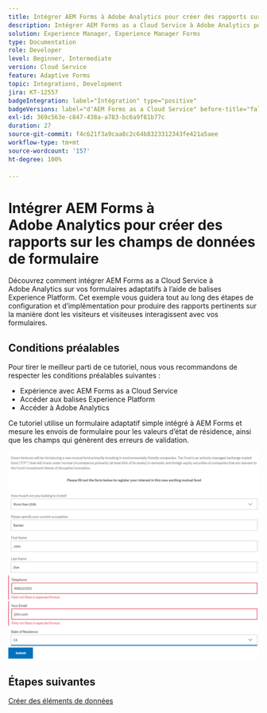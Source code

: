 ```yaml
---
title: Intégrer AEM Forms à Adobe Analytics pour créer des rapports sur les champs de données de formulaire
description: Intégrer AEM Forms as a Cloud Service à Adobe Analytics pour créer des rapports sur les champs de données de formulaire
solution: Experience Manager, Experience Manager Forms
type: Documentation
role: Developer
level: Beginner, Intermediate
version: Cloud Service
feature: Adaptive Forms
topic: Integrations, Development
jira: KT-12557
badgeIntegration: label="Intégration" type="positive"
badgeVersions: label="dʼAEM Forms as a Cloud Service" before-title="false"
exl-id: 369c563e-c847-438a-a783-bc6a9f81b77c
duration: 27
source-git-commit: f4c621f3a9caa8c2c64b8323312343fe421a5aee
workflow-type: tm+mt
source-wordcount: '157'
ht-degree: 100%

---
```


# Intégrer AEM Forms à Adobe Analytics pour créer des rapports sur les champs de données de formulaire

Découvrez comment intégrer AEM Forms as a Cloud Service à Adobe Analytics sur vos formulaires adaptatifs à l’aide de balises Experience Platform. Cet exemple vous guidera tout au long des étapes de configuration et d’implémentation pour produire des rapports pertinents sur la manière dont les visiteurs et visiteuses interagissent avec vos formulaires.

## Conditions préalables

Pour tirer le meilleur parti de ce tutoriel, nous vous recommandons de respecter les conditions préalables suivantes :

* Expérience avec AEM Forms as a Cloud Service
* Accéder aux balises Experience Platform
* Accéder à Adobe Analytics

Ce tutoriel utilise un formulaire adaptatif simple intégré à AEM Forms et mesure les envois de formulaire pour les valeurs d’état de résidence, ainsi que les champs qui génèrent des erreurs de validation.

![adaptive-form](assets/use-case.png)

## Étapes suivantes

[Créer des éléments de données](./data-elements.md)